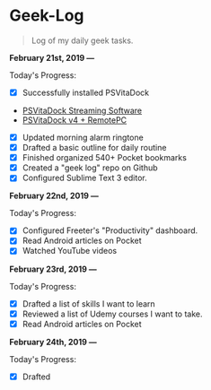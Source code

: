 # Geek-Log
> Log of my daily geek tasks.

**February 21st, 2019 —**

Today's Progress: 

- [x] Successfully installed PSVitaDock
- [PSVitaDock Streaming Software](https://www.youtube.com/watch?v=or51dW7Iz-U)
- [PSVitaDock v4 + RemotePC](https://github.com/lazydevyo/PSVitaDock/releases)

- [x] Updated morning alarm ringtone
- [x] Drafted a basic outline for daily routine
- [x] Finished organized 540+ Pocket bookmarks
- [x] Created a "geek log" repo on Github
- [x] Configured Sublime Text 3 editor.

**February 22nd, 2019 —**

Today's Progress: 

- [x] Configured Freeter's "Productivity" dashboard.
- [x] Read Android articles on Pocket
- [x] Watched YouTube videos

**February 23rd, 2019 —**

Today's Progress: 

- [x] Drafted a list of skills I want to learn
- [x] Reviewed a list of Udemy courses I want to take.
- [x] Read Android articles on Pocket

**February 24th, 2019 —**

Today's Progress: 

- [x] Drafted
